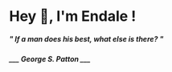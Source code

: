 <h1 title="head"> Hey 👋, I'm Endale !</h1>

**<h5><i>" If a man does his best, what else is there? "</i></h5>**

*<b>___ George S. Patton ___</b>*
